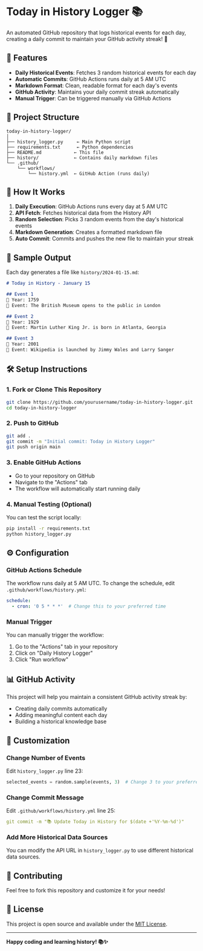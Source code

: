 # Today in History Logger 📚

An automated GitHub repository that logs historical events for each day, creating a daily commit to maintain your GitHub activity streak! 🎯

## 🌟 Features

- **Daily Historical Events**: Fetches 3 random historical events for each day
- **Automatic Commits**: GitHub Actions runs daily at 5 AM UTC
- **Markdown Format**: Clean, readable format for each day's events
- **GitHub Activity**: Maintains your daily commit streak automatically
- **Manual Trigger**: Can be triggered manually via GitHub Actions

## 📁 Project Structure

```
today-in-history-logger/
│
├── history_logger.py     ← Main Python script
├── requirements.txt      ← Python dependencies
├── README.md            ← This file
├── history/             ← Contains daily markdown files
└── .github/
    └── workflows/
        └── history.yml  ← GitHub Action (runs daily)
```

## 🚀 How It Works

1. **Daily Execution**: GitHub Actions runs every day at 5 AM UTC
2. **API Fetch**: Fetches historical data from the History API
3. **Random Selection**: Picks 3 random events from the day's historical events
4. **Markdown Generation**: Creates a formatted markdown file
5. **Auto Commit**: Commits and pushes the new file to maintain your streak

## 📅 Sample Output

Each day generates a file like `history/2024-01-15.md`:

```markdown
# Today in History - January 15

## Event 1
📅 Year: 1759  
📝 Event: The British Museum opens to the public in London

## Event 2
📅 Year: 1929  
📝 Event: Martin Luther King Jr. is born in Atlanta, Georgia

## Event 3
📅 Year: 2001  
📝 Event: Wikipedia is launched by Jimmy Wales and Larry Sanger
```

## 🛠️ Setup Instructions

### 1. Fork or Clone This Repository

```bash
git clone https://github.com/yourusername/today-in-history-logger.git
cd today-in-history-logger
```

### 2. Push to GitHub

```bash
git add .
git commit -m "Initial commit: Today in History Logger"
git push origin main
```

### 3. Enable GitHub Actions

- Go to your repository on GitHub
- Navigate to the "Actions" tab
- The workflow will automatically start running daily

### 4. Manual Testing (Optional)

You can test the script locally:

```bash
pip install -r requirements.txt
python history_logger.py
```

## ⚙️ Configuration

### GitHub Actions Schedule

The workflow runs daily at 5 AM UTC. To change the schedule, edit `.github/workflows/history.yml`:

```yaml
schedule:
  - cron: '0 5 * * *'  # Change this to your preferred time
```

### Manual Trigger

You can manually trigger the workflow:
1. Go to the "Actions" tab in your repository
2. Click on "Daily History Logger"
3. Click "Run workflow"

## 📊 GitHub Activity

This project will help you maintain a consistent GitHub activity streak by:
- Creating daily commits automatically
- Adding meaningful content each day
- Building a historical knowledge base

## 🔧 Customization

### Change Number of Events

Edit `history_logger.py` line 23:
```python
selected_events = random.sample(events, 3)  # Change 3 to your preferred number
```

### Change Commit Message

Edit `.github/workflows/history.yml` line 25:
```yaml
git commit -m "📚 Update Today in History for $(date +'%Y-%m-%d')"
```

### Add More Historical Data Sources

You can modify the API URL in `history_logger.py` to use different historical data sources.

## 🤝 Contributing

Feel free to fork this repository and customize it for your needs!

## 📝 License

This project is open source and available under the [MIT License](LICENSE).

---

**Happy coding and learning history! 📚✨**
